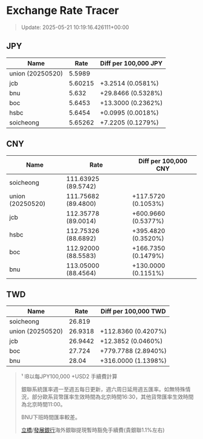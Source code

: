 # Exchange Rate Tracer

> Update: 2025-05-21 10:19:16.426111+00:00

## JPY

| Name             |    Rate | Diff per 100,000 JPY   |
|------------------|---------|------------------------|
| union (20250520) | 5.5989  |                        |
| jcb              | 5.60215 | +3.2514 (0.0581%)      |
| bnu              | 5.632   | +29.8466 (0.5328%)     |
| boc              | 5.6453  | +13.3000 (0.2362%)     |
| hsbc             | 5.6454  | +0.0995 (0.0018%)      |
| soicheong        | 5.65262 | +7.2205 (0.1279%)      |

## CNY

| Name             | Rate                | Diff per 100,000 CNY   |
|------------------|---------------------|------------------------|
| soicheong        | 111.63925	(89.5742) |                        |
| union (20250520) | 111.75682	(89.4800) | +117.5720 (0.1053%)    |
| jcb              | 112.35778	(89.0014) | +600.9660 (0.5377%)    |
| hsbc             | 112.75326	(88.6892) | +395.4820 (0.3520%)    |
| boc              | 112.92000	(88.5583) | +166.7350 (0.1479%)    |
| bnu              | 113.05000	(88.4564) | +130.0000 (0.1151%)    |

## TWD

| Name             |    Rate | Diff per 100,000 TWD   |
|------------------|---------|------------------------|
| soicheong        | 26.819  |                        |
| union (20250520) | 26.9318 | +112.8360 (0.4207%)    |
| jcb              | 26.9442 | +12.3852 (0.0460%)     |
| boc              | 27.724  | +779.7788 (2.8940%)    |
| bnu              | 28.04   | +316.0000 (1.1398%)    |


> ¹ IB以每JPY100,000 +USD2 手續費計算
>
> 銀聯系統匯率週一至週五每日更新，週六周日延用週五匯率。如無特殊情況，部分歐系貨幣匯率生效時間為北京時間16:30，其他貨幣匯率生效時間為北京時間11:00。
>
> BNU下班時間匯率較差。
>
> [立橋](https://www.wlbank.com.mo/uploads/ueditor/file/20181211/1544536513900230.pdf)/[發展銀行](https://www.mdb.com.mo/Service_Charges_20230728.pdf)海外銀聯提現暫時豁免手續費(貴銀聯1.1%左右)

